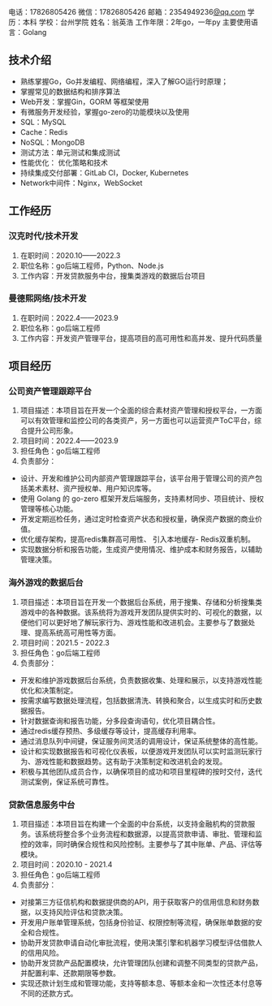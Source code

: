 电话：17826805426
微信：17826805426
邮箱：2354949236[@qq.com](/qq.com)
学历：本科
学校：台州学院
姓名：翁英浩
工作年限：2年go，一年py
主要使用语言：Golang


## 技术介绍

- 熟练掌握Go，Go并发编程、网络编程，深入了解GO运行时原理；
- 掌握常见的数据结构和排序算法
- Web开发：掌握Gin，GORM 等框架使用
- 有微服务开发经验，掌握go-zero的功能模块以及使用
- SQL：MySQL
- Cache：Redis
- NoSQL：MongoDB
- 测试方法：单元测试和集成测试
- 性能优化： 优化策略和技术
- 持续集成交付部署：GitLab CI，Docker, Kubernetes
- Network中间件：Nginx，WebSocket

## 工作经历

### 汉克时代/技术开发
1. 在职时间：2020.10——2022.3
2. 职位名称：go后端工程师，Python、Node.js
3. 工作内容：开发贷款服务中台，搜集类游戏的数据后台项目

### 曼德熙网络/技术开发
1. 在职时间：2022.4——2023.9
2. 职位名称：go后端工程师
3. 工作内容：开发资产管理平台，提高项目的高可用性和高并发、提升代码质量


## 项目经历

### 公司资产管理跟踪平台
1. 项目描述：本项目旨在开发一个全面的综合素材资产管理和授权平台，一方面可以有效管理和监控公司的各类资产，另一方面也可以运营资产ToC平台，综合提升公司形象。
2. 项目时间：2022.4——2023.9 
3. 担任角色：go后端工程师
4. 负责部分：

- 设计、开发和维护公司内部资产管理跟踪平台，该平台用于管理公司的资产包括美术素材、资产授权单、用户知识库等。
- 使用 Golang 的 go-zero 框架开发后端服务，支持素材同步、项目统计、授权管理等核心功能。
- 开发定期巡检任务，通过定时检查资产状态和授权量，确保资产数据的商业价值。
- 优化缓存架构，提高redis集群高可用性、 引入本地缓存- Redis双重机制。
- 实现数据分析和报告功能，生成资产使用情况、维护成本和财务报告，以辅助管理决策。

### 海外游戏的数据后台
1. 项目描述：本项目旨在开发一个数据后台系统，用于搜集、存储和分析搜集类游戏中的各种数据。该系统将为游戏开发团队提供实时的、可视化的数据，以便他们可以更好地了解玩家行为、游戏性能和改进机会。主要参与了数据处理、提高系统高可用性等方面。
2. 项目时间：2021.5 - 2022.3
3. 担任角色：go后端工程师
4. 负责部分：

- 开发和维护游戏数据后台系统，负责数据收集、处理和展示，以支持游戏性能优化和决策制定。
- 按需求编写数据处理流程，包括数据清洗、转换和聚合，以生成实时和历史数据报告。
- 针对数据查询和报告功能，分多段查询语句，优化项目耦合性。
- 通过redis缓存预热、多级缓存等设计，提高缓存利用率。
- 通过消息队列中间键，保证服务间灵活的调用设计，保证系统整体的高性能。
- 设计和实现数据报告和可视化仪表板，以便游戏开发团队可以实时监测玩家行为、游戏性能和数据趋势。这有助于决策制定和改进机会的发现。
- 积极与其他团队成员合作，以确保项目的成功和项目里程碑的按时交付，迭代测试案例，保证系统可靠性。

### 贷款信息服务中台
1. 项目描述：本项目旨在构建一个全面的中台系统，以支持金融机构的贷款服务。该系统将整合多个业务流程和数据源，以提高贷款申请、审批、管理和监控的效率，同时确保合规性和风险控制。主要参与了其中账单、产品、评估等模块。
2. 项目时间：2020.10 - 2021.4
3. 担任角色：go后端工程师
4. 负责部分：

- 对接第三方征信机构和数据提供商的API，用于获取客户的信用信息和财务数据，以支持风险评估和贷款决策。
- 开发用户账单管理系统，包括身份验证、权限控制等流程，确保账单数据的安全和合规性。
- 协助开发贷款申请自动化审批流程，使用决策引擎和机器学习模型评估借款人的信用风险。
- 协助开发贷款产品配置模块，允许管理团队创建和调整不同类型的贷款产品，并配置利率、还款期限等参数。
- 实现还款计划生成和管理功能，支持等额本息、等额本金和一次性还本付息等不同的还款方式。
